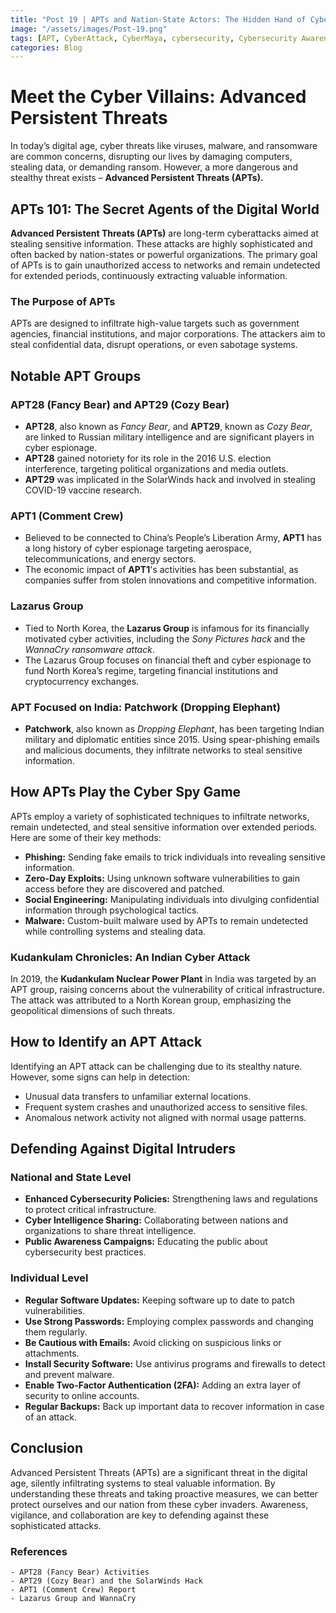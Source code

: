 ```yaml
---
title: "Post 19 | APTs and Nation-State Actors: The Hidden Hand of Cyber Espionage"
image: "/assets/images/Post-19.png"
tags: [APT, CyberAttack, CyberMaya, cybersecurity, Cybersecurity Awareness, CyberWarefare, Digital Privacy, DPDPA, Security, Technology]
categories: Blog
---
```


# Meet the Cyber Villains: Advanced Persistent Threats

In today’s digital age, cyber threats like viruses, malware, and ransomware are common concerns, disrupting our lives by damaging computers, stealing data, or demanding ransom. However, a more dangerous and stealthy threat exists – **Advanced Persistent Threats (APTs).**

## APTs 101: The Secret Agents of the Digital World

**Advanced Persistent Threats (APTs)** are long-term cyberattacks aimed at stealing sensitive information. These attacks are highly sophisticated and often backed by nation-states or powerful organizations. The primary goal of APTs is to gain unauthorized access to networks and remain undetected for extended periods, continuously extracting valuable information.

### The Purpose of APTs

APTs are designed to infiltrate high-value targets such as government agencies, financial institutions, and major corporations. The attackers aim to steal confidential data, disrupt operations, or even sabotage systems.

## Notable APT Groups

### APT28 (Fancy Bear) and APT29 (Cozy Bear)

- **APT28**, also known as *Fancy Bear*, and **APT29**, known as *Cozy Bear*, are linked to Russian military intelligence and are significant players in cyber espionage.
- **APT28** gained notoriety for its role in the 2016 U.S. election interference, targeting political organizations and media outlets.
- **APT29** was implicated in the SolarWinds hack and involved in stealing COVID-19 vaccine research.

### APT1 (Comment Crew)

- Believed to be connected to China’s People’s Liberation Army, **APT1** has a long history of cyber espionage targeting aerospace, telecommunications, and energy sectors.
- The economic impact of **APT1**'s activities has been substantial, as companies suffer from stolen innovations and competitive information.

### Lazarus Group

- Tied to North Korea, the **Lazarus Group** is infamous for its financially motivated cyber activities, including the *Sony Pictures hack* and the *WannaCry ransomware attack*.
- The Lazarus Group focuses on financial theft and cyber espionage to fund North Korea’s regime, targeting financial institutions and cryptocurrency exchanges.

### APT Focused on India: Patchwork (Dropping Elephant)

- **Patchwork**, also known as *Dropping Elephant*, has been targeting Indian military and diplomatic entities since 2015. Using spear-phishing emails and malicious documents, they infiltrate networks to steal sensitive information.

## How APTs Play the Cyber Spy Game

APTs employ a variety of sophisticated techniques to infiltrate networks, remain undetected, and steal sensitive information over extended periods. Here are some of their key methods:

- **Phishing:** Sending fake emails to trick individuals into revealing sensitive information.
- **Zero-Day Exploits:** Using unknown software vulnerabilities to gain access before they are discovered and patched.
- **Social Engineering:** Manipulating individuals into divulging confidential information through psychological tactics.
- **Malware:** Custom-built malware used by APTs to remain undetected while controlling systems and stealing data.

### Kudankulam Chronicles: An Indian Cyber Attack

In 2019, the **Kudankulam Nuclear Power Plant** in India was targeted by an APT group, raising concerns about the vulnerability of critical infrastructure. The attack was attributed to a North Korean group, emphasizing the geopolitical dimensions of such threats.

## How to Identify an APT Attack

Identifying an APT attack can be challenging due to its stealthy nature. However, some signs can help in detection:

- Unusual data transfers to unfamiliar external locations.
- Frequent system crashes and unauthorized access to sensitive files.
- Anomalous network activity not aligned with normal usage patterns.

## Defending Against Digital Intruders

### National and State Level

- **Enhanced Cybersecurity Policies:** Strengthening laws and regulations to protect critical infrastructure.
- **Cyber Intelligence Sharing:** Collaborating between nations and organizations to share threat intelligence.
- **Public Awareness Campaigns:** Educating the public about cybersecurity best practices.

### Individual Level

- **Regular Software Updates:** Keeping software up to date to patch vulnerabilities.
- **Use Strong Passwords:** Employing complex passwords and changing them regularly.
- **Be Cautious with Emails:** Avoid clicking on suspicious links or attachments.
- **Install Security Software:** Use antivirus programs and firewalls to detect and prevent malware.
- **Enable Two-Factor Authentication (2FA):** Adding an extra layer of security to online accounts.
- **Regular Backups:** Back up important data to recover information in case of an attack.

## Conclusion

Advanced Persistent Threats (APTs) are a significant threat in the digital age, silently infiltrating systems to steal valuable information. By understanding these threats and taking proactive measures, we can better protect ourselves and our nation from these cyber invaders. Awareness, vigilance, and collaboration are key to defending against these sophisticated attacks.

### References

    - APT28 (Fancy Bear) Activities
    - APT29 (Cozy Bear) and the SolarWinds Hack
    - APT1 (Comment Crew) Report
    - Lazarus Group and WannaCry
